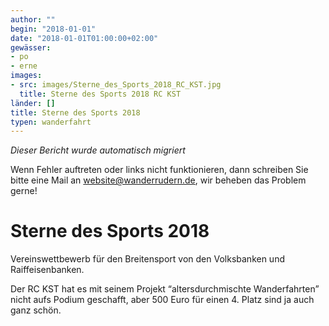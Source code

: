 ```yaml
---
author: ""
begin: "2018-01-01"
date: "2018-01-01T01:00:00+02:00"
gewässer:
- po
- erne
images:
- src: images/Sterne_des_Sports_2018_RC_KST.jpg
  title: Sterne des Sports 2018 RC KST
länder: []
title: Sterne des Sports 2018
typen: wanderfahrt
---
```



*Dieser Bericht wurde automatisch migriert*

Wenn Fehler auftreten oder links nicht funktionieren, dann schreiben Sie bitte eine Mail an website@wanderrudern.de, wir beheben das Problem gerne!



# Sterne des Sports 2018


Vereinswettbewerb für den Breitensport von den Volksbanken und Raiffeisenbanken.

Der RC KST hat es mit seinem Projekt “altersdurchmischte Wanderfahrten” nicht aufs Podium geschafft, aber 500 Euro für einen 4. Platz sind ja auch ganz schön.
